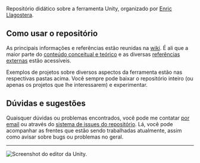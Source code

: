 Repositório didático sobre a ferramenta Unity, organizado por [Enric Llagostera](http://enric.llagostera.com.br).

## Como usar o repositório

As principais informações e referências estão reunidas na [wiki](https://github.com/enricllagostera/AprendendoUnity/wiki). É ali que a maior parte do [conteúdo conceitual e teórico](https://github.com/enricllagostera/AprendendoUnity/wiki/Lista-de-t%C3%B3picos) e as diversas [referências externas](https://github.com/enricllagostera/AprendendoUnity/wiki/Links-importantes) estão acessíveis.

Exemplos de projetos sobre diversos aspectos da ferramenta estão nas respectivas pastas acima. Você sempre pode baixar o repositório inteiro (ou apenas os projetos que lhe interessarem) e experimentar.

## Dúvidas e sugestões

Quaisquer dúvidas ou problemas encontrados, você pode me contatar [por email](mailto:enricllagostera@gmail.com) ou através do [sistema de issues do repositório](https://github.com/enricllagostera/AprendendoUnity/issues). Lá, você pode acompanhar as frentes que estão sendo trabalhadas atualmente, assim como avisar sobre bugs ou problemas no geral.

---

![Screenshot do editor da Unity.](https://raw.githubusercontent.com/enricllagostera/AprendendoUnity/master/Imagens/screenshot-editor.png)
